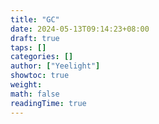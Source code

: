 ```yaml
---
title: "GC"
date: 2024-05-13T09:14:23+08:00
draft: true
taps: []
categories: []
author: ["Yeelight"]
showtoc: true
weight:
math: false
readingTime: true
---
```


